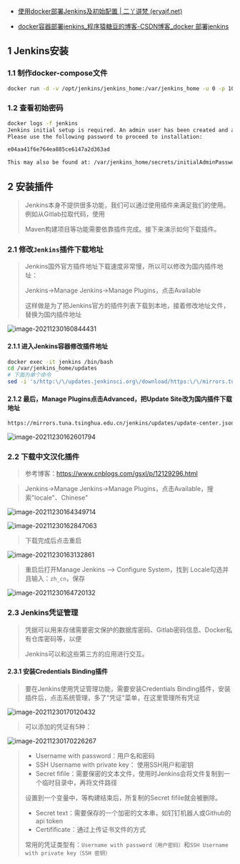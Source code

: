 - [使用docker部署Jenkins及初始配置 | 二丫讲梵 (eryajf.net)](https://wiki.eryajf.net/pages/701.html#_1-先下载jenkins的镜像。)

- [docker容器部署jenkins_程序猿糖豆的博客-CSDN博客_docker 部署jenkins](https://blog.csdn.net/weixin_43872920/article/details/122252709)



## 1 Jenkins安装

### 1.1 制作docker-compose文件

```bash
docker run -d -v /opt/jenkins/jenkins_home:/var/jenkins_home -u 0 -p 10240:8080 -p 10241:50000 --name jenkins jenkins/jenkins:2.327-jdk8 
```

### 1.2 查看初始密码

```bash
docker logs -f jenkins 
Jenkins initial setup is required. An admin user has been created and a password generated.
Please use the following password to proceed to installation:

e04aa41f6e764ea885ce6147a2d363ad

This may also be found at: /var/jenkins_home/secrets/initialAdminPassword
```

## 2 安装插件

> Jenkins本身不提供很多功能，我们可以通过使用插件来满足我们的使用。例如从Gitlab拉取代码，使用
>
> Maven构建项目等功能需要依靠插件完成。接下来演示如何下载插件。

### 2.1 修改`Jenkins`插件下载地址

> Jenkins国外官方插件地址下载速度非常慢，所以可以修改为国内插件地址：
>
> Jenkins->Manage Jenkins->Manage Plugins，点击Available
>
> 这样做是为了把Jenkins官方的插件列表下载到本地，接着修改地址文件，替换为国内插件地址

![image-20211230160844431](https://img-blog.csdnimg.cn/img_convert/7e8d7107e7c78d355f12074f102312a6.png)

#### 2.1.1 进入Jenkins容器修改插件地址

```bash
docker exec -it jenkins /bin/bash
cd /var/jenkins_home/updates
# 下面为单个命令
sed -i 's/http:\/\/updates.jenkinsci.org\/download/https:\/\/mirrors.tuna.tsinghua.edu.cn\/jenkins/g' default.json && sed -i 's/http:\/\/www.google.com/https:\/\/www.baidu.com/g' default.json
```

#### 2.1.2 最后，Manage Plugins点击Advanced，把Update Site改为国内插件下载地址

```bash
https://mirrors.tuna.tsinghua.edu.cn/jenkins/updates/update-center.json
```

![image-20211230162601794](https://img-blog.csdnimg.cn/img_convert/62b39851cae4f398b4af7551a0711426.png)

### 2.2 下载中文汉化插件

> 参考博客：https://www.cnblogs.com/gsxl/p/12129296.html

> Jenkins->Manage Jenkins->Manage Plugins，点击Available，搜索"locale"、Chinese"

![image-20211230164349714](https://img-blog.csdnimg.cn/img_convert/8dff419704877b33a5e34684cf2a034a.png)

![image-20211230162847063](https://img-blog.csdnimg.cn/img_convert/37ac9168d3250b3be9cf495ce6e7df4c.png)

> 下载完成后点击重启

![image-20211230163132861](https://img-blog.csdnimg.cn/img_convert/1544ecc2c876190cbd5265c7933b4164.png)

> 重启后打开Manage Jenkins --> Configure System，找到 Locale勾选并且输入：`zh_cn`，保存

![image-20211230164720132](https://img-blog.csdnimg.cn/img_convert/40fafe0ac73aeceb9a3c22ad7a63da6f.png)

### 2.3 Jenkins凭证管理

> 凭据可以用来存储需要密文保护的数据库密码、Gitlab密码信息、Docker私有仓库密码等，以便
>
> Jenkins可以和这些第三方的应用进行交互。

#### 2.3.1 安装Credentials Binding插件

> 要在Jenkins使用凭证管理功能，需要安装Credentials Binding插件，安装插件后，点击系统管理，多了"凭证"菜单，在这里管理所有凭证

![image-20211230170120432](https://img-blog.csdnimg.cn/img_convert/4557dca494d2220dea386e33fe5f8e1a.png)

> 可以添加的凭证有5种：

![image-20211230170226267](https://img-blog.csdnimg.cn/img_convert/5e0df8628a86a45ba7f0eecdcfaf4b8f.png)

> - Username with password：用户名和密码
> - SSH Username with private key： 使用SSH用户和密钥
> - Secret fifile：需要保密的文本文件，使用时Jenkins会将文件复制到一个临时目录中，再将文件路径
>
> 设置到一个变量中，等构建结束后，所复制的Secret fifile就会被删除。
>
> - Secret text：需要保存的一个加密的文本串，如钉钉机器人或Github的api token
> - Certifificate：通过上传证书文件的方式
>
> 常用的凭证类型有：`Username with password（用户密码）`和`SSH Username with private key（SSH 密钥）`